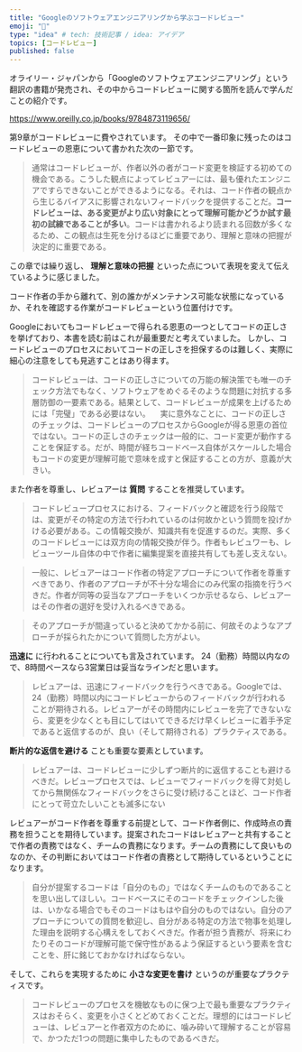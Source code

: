 ```yaml
---
title: "Googleのソフトウェアエンジニアリングから学ぶコードレビュー"
emoji: "🦩"
type: "idea" # tech: 技術記事 / idea: アイデア
topics: [コードレビュー]
published: false
---
```


オライリー・ジャパンから「Googleのソフトウェアエンジニアリング」という翻訳の書籍が発売され、その中からコードレビューに関する箇所を読んで学んだことの紹介です。

https://www.oreilly.co.jp/books/9784873119656/

第9章がコードレビューに費やされています。
その中で一番印象に残ったのはコードレビューの恩恵について書かれた次の一節です。

> 通常はコードレビューが、作者以外の者がコード変更を検証する初めての機会である。こうした観点によってレビュアーには、最も優れたエンジニアですらできないことができるようになる。それは、コード作者の観点から生じるバイアスに影響されないフィードバックを提供することだ。**コードレビューは、ある変更がより広い対象にとって理解可能かどうか試す最初の試練であることが多い**。コードは書かれるより読まれる回数が多くなるため、この観点は生死を分けるほどに重要であり、理解と意味の把握が決定的に重要である。

この章では繰り返し、 **理解と意味の把握** といった点について表現を変えて伝えているように感じました。

コード作者の手から離れて、別の誰かがメンテナンス可能な状態になっているか、それを確認する作業がコードレビューという位置付けです。

Googleにおいてもコードレビューで得られる恩恵の一つとしてコードの正しさを挙げており、本書を読む前はこれが最重要だと考えていました。
しかし、コードレビューのプロセスにおいてコードの正しさを担保するのは難しく、実際に細心の注意をしても見逃すことはあり得ます。

> コードレビューは、コードの正しさについての万能の解決策でも唯一のチェック方法でもなく、ソフトウェアをめぐるそのような問題に対抗する多層防御の一要素である。結果として、コードレビューが成果を上げるためには「完璧」である必要はない。
　実に意外なことに、コードの正しさのチェックは、コードレビューのプロセスからGoogleが得る恩恵の首位ではない。コードの正しさのチェックは一般的に、コード変更が動作することを保証する。だが、時間が経ちコードベース自体がスケールした場合もコードの変更が理解可能で意味を成すと保証することの方が、意義が大きい。

また作者を尊重し、レビュアーは **質問** することを推奨しています。

> コードレビュープロセスにおける、フィードバックと確認を行う段階では、変更がその特定の方法で行われているのは何故かという質問を投げかける必要がある。この情報交換が、知識共有を促進するのだ。実際、多くのコードレビューには双方向の情報交換が伴う。作者もレビュワーも、レビューツール自体の中で作者に編集提案を直接共有しても差し支えない。

> 一般に、レビュアーはコード作者の特定アプローチについて作者を尊重すべきであり、作者のアプローチが不十分な場合にのみ代案の指摘を行うべきだ。作者が同等の妥当なアプローチをいくつか示せるなら、レビュアーはその作者の選好を受け入れるべきである。

> そのアプローチが間違っていると決めてかかる前に、何故そのようなアプローチが採られたかについて質問した方がよい。

**迅速に** に行われることについても言及されています。
24（勤務）時間以内なので、8時間ペースなら3営業日は妥当なラインだと思います。

> レビュアーは、迅速にフィードバックを行うべきである。Googleでは、24（勤務）時間以内にコードレビューからのフィードバックが行われることが期待される。レビュアーがその時間内にレビューを完了できないなら、変更を少なくとも目にしてはいてできるだけ早くレビューに着手予定であると返信するのが、良い（そして期待される）プラクティスである。

**断片的な返信を避ける** ことも重要な要素としています。

> レビュアーは、コードレビューに少しずつ断片的に返信することも避けるべきだ。レビュープロセスでは、レビューでフィードバックを得て対処してから無関係なフィードバックをさらに受け続けることほど、コード作者にとって苛立たしいことも滅多にない

レビュアーがコード作者を尊重する前提として、コード作者側に、作成時点の責務を担うことを期待しています。提案されたコードはレビュアーと共有することで作者の責務ではなく、チームの責務になります。チームの責務にして良いものなのか、その判断においてはコード作者の責務として期待しているということになります。

> 自分が提案するコードは「自分のもの」ではなくチームのものであることを思い出してほしい。コードベースにそのコードをチェックインした後は、いかなる場合でもそのコードはもはや自分のものではない。自分のアプローチについての質問を歓迎し、自分がある特定の方法で物事を処理した理由を説明する心構えをしておくべきだ。作者が担う責務が、将来にわたりそのコードが理解可能で保守性があるよう保証するという要素を含むことを、肝に銘じておかなければならない。

そして、これらを実現するために **小さな変更を書け** というのが重要なプラクティスです。

> コードレビューのプロセスを機敏なものに保つ上で最も重要なプラクティスはおそらく、変更を小さくとどめておくことだ。理想的にはコードレビューは、レビュアーと作者双方のために、噛み砕いて理解することが容易で、かつただ1つの問題に集中したものであるべきだ。
